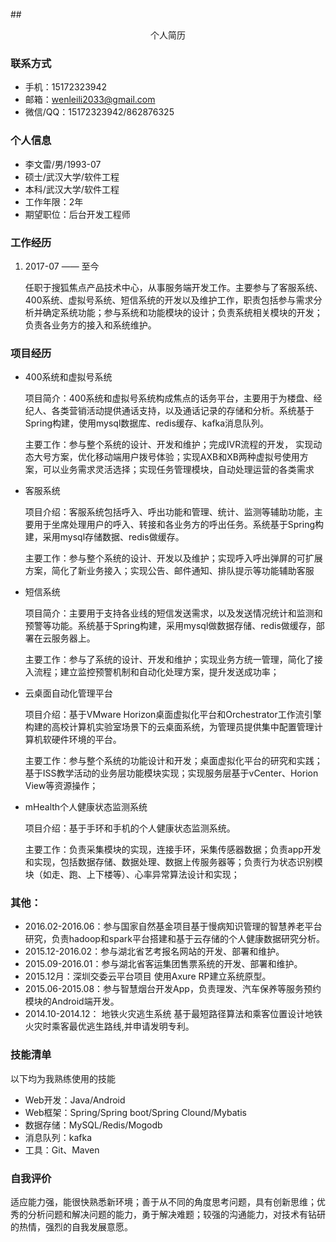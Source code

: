 ##<center>个人简历</center>
### 联系方式
* 手机：15172323942
* 邮箱：wenleili2033@gmail.com
* 微信/QQ：15172323942/862876325
### 个人信息
* 李文雷/男/1993-07
* 硕士/武汉大学/软件工程
* 本科/武汉大学/软件工程
* 工作年限：2年
* 期望职位：后台开发工程师
### 工作经历
1. 2017-07 —— 至今

    任职于搜狐焦点产品技术中心，从事服务端开发工作。主要参与了客服系统、400系统、虚拟号系统、短信系统的开发以及维护工作，职责包括参与需求分析并确定系统功能；参与系统和功能模块的设计；负责系统相关模块的开发；负责各业务方的接入和系统维护。

### 项目经历

* 400系统和虚拟号系统
  
  项目简介：400系统和虚拟号系统构成焦点的话务平台，主要用于为楼盘、经纪人、各类营销活动提供通话支持，以及通话记录的存储和分析。系统基于Spring构建，使用mysql数据库、redis缓存、kafka消息队列。
  
  主要工作：参与整个系统的设计、开发和维护；完成IVR流程的开发， 实现动态大号方案，优化移动端用户拨号体验；实现AXB和XB两种虚拟号使用方案，可以业务需求灵活选择；实现任务管理模块，自动处理运营的各类需求

* 客服系统
  
  项目介绍：客服系统包括呼入、呼出功能和管理、统计、监测等辅助功能，主要用于坐席处理用户的呼入、转接和各业务方的呼出任务。系统基于Spring构建，采用mysql存储数据、redis做缓存。
  
  主要工作：参与整个系统的设计、开发以及维护；实现呼入呼出弹屏的可扩展方案，简化了新业务接入；实现公告、邮件通知、排队提示等功能辅助客服

* 短信系统
  
  项目简介：主要用于支持各业线的短信发送需求，以及发送情况统计和监测和预警等功能。系统基于Spring构建，采用mysql做数据存储、redis做缓存，部署在云服务器上。

  主要工作：参与了系统的设计、开发和维护；实现业务方统一管理，简化了接入流程；建立监控预警机制和自动化处理方案，提升发送成功率；
  
* 云桌面自动化管理平台

  项目介绍：基于VMware Horizon桌面虚拟化平台和Orchestrator工作流引擎构建的高校计算机实验室场景下的云桌面系统，为管理员提供集中配置管理计算机软硬件环境的平台。

  主要工作：参与整个系统的功能设计和开发；桌面虚拟化平台的研究和实践；基于ISS教学活动的业务层功能模块实现；实现服务层基于vCenter、Horion View等资源操作；

* mHealth个人健康状态监测系统
  
  项目介绍：基于手环和手机的个人健康状态监测系统。

  主要工作：负责采集模块的实现，连接手环，采集传感器数据；负责app开发和实现，包括数据存储、数据处理、数据上传服务器等；负责行为状态识别模块（如走、跑、上下楼等）、心率异常算法设计和实现；
  

### 其他：

* 2016.02-2016.06：参与国家自然基金项目基于慢病知识管理的智慧养老平台研究，负责hadoop和spark平台搭建和基于云存储的个人健康数据研究分析。
* 2015.12-2016.02：参与湖北省艺考报名网站的开发、部署和维护。
* 2015.09-2016.01：参与湖北省客运集团售票系统的开发、部署和维护。
* 2015.12月：深圳交委云平台项目 使用Axure RP建立系统原型。
* 2015.06-2015.08：参与智慧烟台开发App，负责理发、汽车保养等服务预约模块的Android端开发。
* 2014.10-2014.12： 地铁火灾逃生系统 基于最短路径算法和乘客位置设计地铁火灾时乘客最优逃生路线,并申请发明专利。
### 技能清单

以下均为我熟练使用的技能
* Web开发：Java/Android
* Web框架：Spring/Spring boot/Spring Clound/Mybatis
* 数据存储：MySQL/Redis/Mogodb
* 消息队列：kafka
* 工具：Git、Maven
### 自我评价
  适应能力强，能很快熟悉新环境；善于从不同的角度思考问题，具有创新思维；优秀的分析问题和解决问题的能力，勇于解决难题；较强的沟通能力，对技术有钻研的热情，强烈的自我发展意愿。
